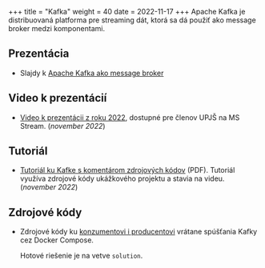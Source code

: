 +++
title = "Kafka"
weight = 40
date = 2022-11-17
+++
Apache Kafka je distribuovaná platforma pre streaming dát, ktorá sa dá použiť ako message broker medzi komponentami.

<!-- more -->

Prezentácia
-----------

- Slajdy k [Apache Kafka ako message broker](kafka.pdf)

Video k prezentácií
-------------------

- [Video k prezentácii z roku 2022](https://upjs.sharepoint.com/:v:/s/KOPR2022/EXtaKDlzkEtJmn8ABbcITGoBctcJnrJzFtLpuFZk_XOfuw?e=jqHNP7), dostupné pre členov UPJŠ na MS Stream. (_november 2022_)

Tutoriál
--------

- [Tutoriál ku Kafke s komentárom zdrojových kódov](apache-kafka-tutorial-2022.pdf) (PDF). Tutoriál využíva zdrojové kódy ukážkového projektu a stavia na videu. (_november 2022_)

Zdrojové kódy
-------------

- Zdrojové kódy ku [konzumentovi i producentovi](https://github.com/novotnyr/kopr-kafka-2022) vrátane spúšťania Kafky cez Docker Compose.
  
  Hotové riešenie je na vetve `solution`.

